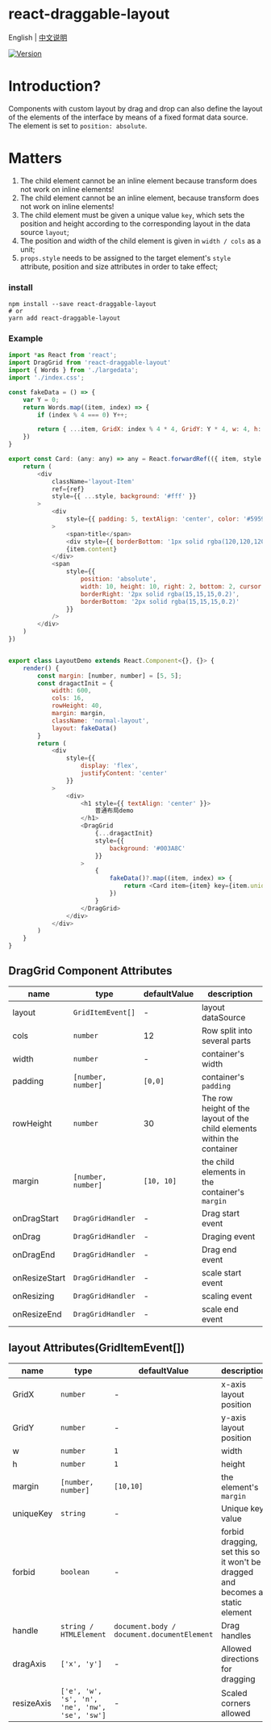 # react-draggable-layout

English | [中文说明](./README_CN.md)

[![Version](https://img.shields.io/badge/version-0.1.6-green)](https://www.npmjs.com/package/react-draggable-layout)

# Introduction?
Components with custom layout by drag and drop can also define the layout of the elements of the interface by means of a fixed format data source. The element is set to `position: absolute`.

# Matters

1. The child element cannot be an inline element because transform does not work on inline elements!
2. The child element cannot be an inline element, because transform does not work on inline elements!
3. The child element must be given a unique value `key`, which sets the position and height according to the corresponding layout in the data source `layout`;
4. The position and width of the child element is given in `width / cols` as a unit;
5. `props.style` needs to be assigned to the target element's `style` attribute, position and size attributes in order to take effect;

### install
```
npm install --save react-draggable-layout
# or
yarn add react-draggable-layout
```

### Example
```javascript
import *as React from 'react';
import DragGrid from 'react-draggable-layout'
import { Words } from './largedata';
import './index.css';

const fakeData = () => {
    var Y = 0;
    return Words.map((item, index) => {
        if (index % 4 === 0) Y++;

        return { ...item, GridX: index % 4 * 4, GridY: Y * 4, w: 4, h: 3, uniqueKey: index + '' }
    })
}

export const Card: (any: any) => any = React.forwardRef(({ item, style }, ref) => {
    return (
        <div
            className='layout-Item'
            ref={ref}
            style={{ ...style, background: '#fff' }}
        >
            <div
                style={{ padding: 5, textAlign: 'center', color: '#595959' }}
            >
                <span>title</span>
                <div style={{ borderBottom: '1px solid rgba(120,120,120,0.1)' }} />
                {item.content}
            </div>
            <span
                style={{
                    position: 'absolute',
                    width: 10, height: 10, right: 2, bottom: 2, cursor: 'se-resize',
                    borderRight: '2px solid rgba(15,15,15,0.2)',
                    borderBottom: '2px solid rgba(15,15,15,0.2)'
                }}
            />
        </div>
    )
})


export class LayoutDemo extends React.Component<{}, {}> {
    render() {
        const margin: [number, number] = [5, 5];
        const dragactInit = {
            width: 600,
            cols: 16,
            rowHeight: 40,
            margin: margin,
            className: 'normal-layout',
            layout: fakeData()
        }
        return (
            <div
                style={{
                    display: 'flex',
                    justifyContent: 'center'
                }}
            >
                <div>
                    <h1 style={{ textAlign: 'center' }}>
                        普通布局demo
                    </h1>
                    <DragGrid
                        {...dragactInit}
                        style={{
                            background: '#003A8C'
                        }}
                    >
                        {
                            fakeData()?.map((item, index) => {
                                return <Card item={item} key={item.uniqueKey} />
                            })
                        }
                    </DragGrid>
                </div>
            </div>
        )
    }
}
```

## DragGrid Component Attributes

| name                          | type                  | defaultValue                                                   | description                                                                                                      |
| ----------------------------- | --------------------- | -------------------------------------------------------------- | --------------------------------------------------------------------------------------------------------- |
| layout                      | `GridItemEvent[]`            | -                                                  | layout dataSource                                                                                  |
| cols                      | `number`            | 12                                                  | Row split into several parts                                                                                  |
| width                      | `number`            | -                                                  | container's width                                                                                  |
| padding                      | `[number, number]`            | `[0,0]`                                                  | container's `padding`                                                                                  |
| rowHeight                      | `number`            | 30                                                  | The row height of the layout of the child elements within the container                                                                                  |
| margin                      | `[number, number]`           |`[10, 10]`                                                 | the child elements in the container's `margin`                                                                                  |
| onDragStart                      | `DragGridHandler`           |-                                                 | Drag start event                                                                                  |
| onDrag                      | `DragGridHandler`           |-                                                 | Draging event                                                                                  |
| onDragEnd                      | `DragGridHandler`           |-                                                 | Drag end event                                                                                  |
| onResizeStart                      | `DragGridHandler`           |-                                                 | scale start event                                                                                  |
| onResizing                      | `DragGridHandler`           |-                                                 | scaling event                                                                                  |
| onResizeEnd                      | `DragGridHandler`           |-                                                 | scale end event                                                                                  |
## layout Attributes(GridItemEvent[])

| name                          | type                  | defaultValue                                                   | description                                                                                                      |
| ----------------------------- | --------------------- | -------------------------------------------------------------- | --------------------------------------------------------------------------------------------------------- |
| GridX                      | `number`            | -                                                  | x-axis layout position                                                                                  |
| GridY                      | `number`            | -                                                  | y-axis layout position                                                                                  |
| w                      | `number`            | `1`                                                  | width                                                                                  |
| h                      | `number`            | `1`                                                  | height                                                                                  |
| margin                      | `[number, number]`            | `[10,10]`                                                  | the element's `margin`                                                                                  |
| uniqueKey                      | `string`           |-                                                 | Unique key value                                                                                  |
| forbid                      | `boolean`           |-                                                 | forbid dragging, set this so it won't be dragged and becomes a static element                                                                                  |
| handle                      | `string / HTMLElement`           |`document.body / document.documentElement`                                                 | Drag handles                                                                                  |
| dragAxis                      | `['x', 'y']`           |-                                                 | Allowed directions for dragging                                                                                  |
| resizeAxis                      | `['e', 'w', 's', 'n', 'ne', 'nw', 'se', 'sw']`           |-                                                 | Scaled corners allowed                                                                                  |



